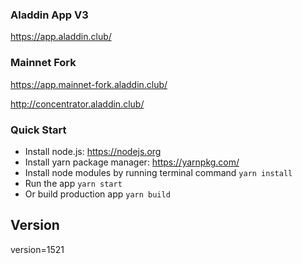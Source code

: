 ### Aladdin App V3

https://app.aladdin.club/

### Mainnet Fork

https://app.mainnet-fork.aladdin.club/

http://concentrator.aladdin.club/

### Quick Start

- Install node.js: https://nodejs.org​
- Install yarn package manager: https://yarnpkg.com/​
- Install node modules by running terminal command `yarn install`
- Run the app `yarn start`
- Or build production app `yarn build`

## Version

version=1521
